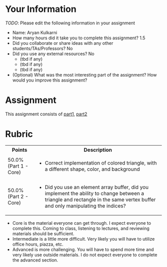 # Your Information

*TODO*: Please edit the following information in your assignment

* Name: Aryan Kulkarni
* How many hours did it take you to complete this assignment? 1.5
* Did you collaborate or share ideas with any other students/TAs/Professors? No
* Did you use any external resources? No
  * (tbd if any)
  * (tbd if any)
  * (tbd if any)
* (Optional) What was the most interesting part of the assignment? How would you improve this assignment?

# Assignment

This assignment consists of [part1](./part1), [part2](./part2)

# Rubric

<table>
  <tbody>
    <tr>
      <th>Points</th>
      <th align="center">Description</th>
    </tr>
    <tr>
      <td>50.0% (Part 1 - Core)</td>
	    <td align="left"><ul><li>Correct implementation of colored triangle, with a different shape, color, and background</li></ul></td>
    </tr>
    <tr>
      <td>50.0% (Part 2 - Core)</td>
	    <td align="left"><ul><li>Did you use an element array buffer, did you implement the ability to change between a triangle and rectangle in the same vertex buffer and only manipulating the indices?</li></ul></td>
    </tr>
  </tbody>
</table>

* Core is the material everyone can get through. I expect everyone to complete this. Coming to class, listening to lectures, and reviewing materials should be sufficient.
* Intermediate is a little more difficult. Very likely you will have to utilize office hours, piazza, etc.
* Advanced is more challenging. You will have to spend more time and very likely use outside materials. I do not expect everyone to complete the advanced section.
